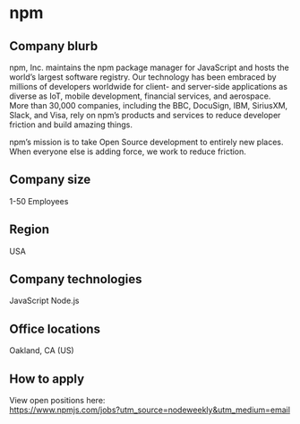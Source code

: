 # npm

## Company blurb

npm, Inc. maintains the npm package manager for JavaScript and hosts the world’s largest software registry. Our technology has been embraced by millions of developers worldwide for client- and server-side applications as diverse as IoT, mobile development, financial services, and aerospace. More than 30,000 companies, including the BBC, DocuSign, IBM, SiriusXM, Slack, and Visa, rely on npm’s products and services to reduce developer friction and build amazing things.

npm’s mission is to take Open Source development to entirely new places. When everyone else is adding force, we work to reduce friction.

## Company size

1-50 Employees

## Region

USA

## Company technologies

JavaScript
Node.js

## Office locations

Oakland, CA (US)

## How to apply

View open positions here:  
https://www.npmjs.com/jobs?utm_source=nodeweekly&utm_medium=email
